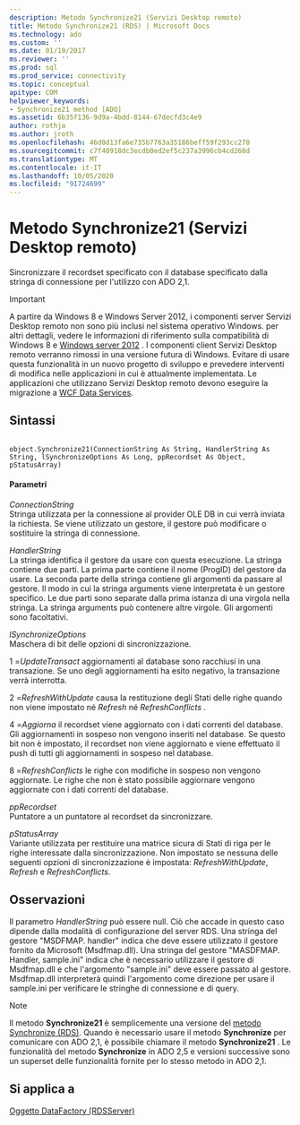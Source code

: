 ```yaml
---
description: Metodo Synchronize21 (Servizi Desktop remoto)
title: Metodo Synchronize21 (RDS) | Microsoft Docs
ms.technology: ado
ms.custom: ''
ms.date: 01/19/2017
ms.reviewer: ''
ms.prod: sql
ms.prod_service: connectivity
ms.topic: conceptual
apitype: COM
helpviewer_keywords:
- Synchronize21 method [ADO]
ms.assetid: 6b35f136-9d9a-4bdd-8144-67decfd3c4e9
author: rothja
ms.author: jroth
ms.openlocfilehash: 46d0d13fa6e735b7763a35186beff59f293cc278
ms.sourcegitcommit: c7f40918dc3ecdb0ed2ef5c237a3996cb4cd268d
ms.translationtype: MT
ms.contentlocale: it-IT
ms.lasthandoff: 10/05/2020
ms.locfileid: "91724699"
---
```

# <a name="synchronize21-method-rds"></a>Metodo Synchronize21 (Servizi Desktop remoto)
Sincronizzare il recordset specificato con il database specificato dalla stringa di connessione per l'utilizzo con ADO 2,1.  
  
> [!IMPORTANT]
>  A partire da Windows 8 e Windows Server 2012, i componenti server Servizi Desktop remoto non sono più inclusi nel sistema operativo Windows. per altri dettagli, vedere le informazioni di riferimento sulla compatibilità di Windows 8 e [Windows server 2012](https://www.microsoft.com/download/details.aspx?id=27416) . I componenti client Servizi Desktop remoto verranno rimossi in una versione futura di Windows. Evitare di usare questa funzionalità in un nuovo progetto di sviluppo e prevedere interventi di modifica nelle applicazioni in cui è attualmente implementata. Le applicazioni che utilizzano Servizi Desktop remoto devono eseguire la migrazione a [WCF Data Services](/dotnet/framework/wcf/).  
  
## <a name="syntax"></a>Sintassi  
  
```  
  
object.Synchronize21(ConnectionString As String, HandlerString As String, lSynchronizeOptions As Long, ppRecordset As Object, pStatusArray)  
```  
  
#### <a name="parameters"></a>Parametri  
 *ConnectionString*  
 Stringa utilizzata per la connessione al provider OLE DB in cui verrà inviata la richiesta. Se viene utilizzato un gestore, il gestore può modificare o sostituire la stringa di connessione.  
  
 *HandlerString*  
 La stringa identifica il gestore da usare con questa esecuzione. La stringa contiene due parti. La prima parte contiene il nome (ProgID) del gestore da usare. La seconda parte della stringa contiene gli argomenti da passare al gestore. Il modo in cui la stringa arguments viene interpretata è un gestore specifico. Le due parti sono separate dalla prima istanza di una virgola nella stringa. La stringa arguments può contenere altre virgole. Gli argomenti sono facoltativi.  
  
 *lSynchronizeOptions*  
 Maschera di bit delle opzioni di sincronizzazione.  
  
 1 =*UpdateTransact* aggiornamenti al database sono racchiusi in una transazione. Se uno degli aggiornamenti ha esito negativo, la transazione verrà interrotta.  
  
 2 =*RefreshWithUpdate* causa la restituzione degli Stati delle righe quando non viene impostato né *Refresh* né *RefreshConflicts* .  
  
 4 =*Aggiorna* il recordset viene aggiornato con i dati correnti del database. Gli aggiornamenti in sospeso non vengono inseriti nel database. Se questo bit non è impostato, il recordset non viene aggiornato e viene effettuato il push di tutti gli aggiornamenti in sospeso nel database.  
  
 8 =*RefreshConflicts* le righe con modifiche in sospeso non vengono aggiornate. Le righe che non è stato possibile aggiornare vengono aggiornate con i dati correnti del database.  
  
 *ppRecordset*  
 Puntatore a un puntatore al recordset da sincronizzare.  
  
 *pStatusArray*  
 Variante utilizzata per restituire una matrice sicura di Stati di riga per le righe interessate dalla sincronizzazione. Non impostato se nessuna delle seguenti opzioni di sincronizzazione è impostata: *RefreshWithUpdate*, *Refresh* e *RefreshConflicts*.  
  
## <a name="remarks"></a>Osservazioni  
 Il parametro *HandlerString* può essere null. Ciò che accade in questo caso dipende dalla modalità di configurazione del server RDS. Una stringa del gestore "MSDFMAP. handler" indica che deve essere utilizzato il gestore fornito da Microsoft (Msdfmap.dll). Una stringa del gestore "MASDFMAP. Handler, sample.ini" indica che è necessario utilizzare il gestore di Msdfmap.dll e che l'argomento "sample.ini" deve essere passato al gestore. Msdfmap.dll interpreterà quindi l'argomento come direzione per usare il sample.ini per verificare le stringhe di connessione e di query.  
  
> [!NOTE]
>  Il metodo **Synchronize21** è semplicemente una versione del [metodo Synchronize (RDS)](./synchronize-method-rds.md). Quando è necessario usare il metodo **Synchronize** per comunicare con ADO 2,1, è possibile chiamare il metodo **Synchronize21** . Le funzionalità del metodo **Synchronize** in ADO 2,5 e versioni successive sono un superset delle funzionalità fornite per lo stesso metodo in ADO 2,1.  
  
## <a name="applies-to"></a>Si applica a  
 [Oggetto DataFactory (RDSServer)](./datafactory-object-rdsserver.md)